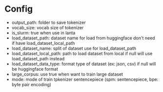 # Config

- output_path: folder to save tokenizer
- vocab_size: vocab size of tokenizer
- is_slurm: true when use in lanta
- load_dataset_path: dataset name for load from huggingface don't need if have load_dataset_local_path
- load_dataset_name: split of dataset use for load_dataset_path
- load_dataset_local_path: path to load dataset from local if null will use load_dataset_path instead
- load_dataset_data_type: format type of dataset (ex: json, csv) if null will be huggingface format 
- large_corpus: use true when want to train large dataset
- mode: mode of train tpkenizer sentencepiece (spm: sentencepiece, bpe: byte pair encoding)